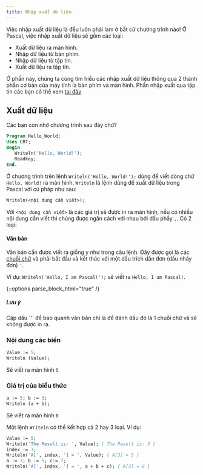 ```yaml
---
title: Nhập xuất dữ liệu
---
```


Việc nhập xuất dữ liệu là đều luôn phải làm ở bất cứ chương trình nào! Ở Pascal, việc nhập xuất dữ liệu sẽ gồm các loại:

- Xuất dữ liệu ra màn hình.
- Nhập dữ liệu từ bàn phím.
- Nhập dữ liệu từ tập tin.
- Xuất dữ liệu ra tập tin.

Ở phần này, chúng ta cùng tìm hiểu các nhập xuất dữ liệu thông qua 2 thành phần cơ bản của máy tính là bàn phím và màn hình. Phần nhập xuất qua tập tin các bạn có thể xem [tại đây](/dev/pascal/files)

## Xuất dữ liệu

Các bạn còn nhớ chương trình sau đây chứ?

``` pascal
Program Hello_World;
Uses CRT;
Begin
   Writeln('Hello, World!');
   Readkey;
End.
```

Ở chương trình trên lệnh `Writeln('Hello, World!');` dùng để viết dòng chữ `Hello, World!` ra màn hình. `Writeln` là lệnh dùng để xuất dữ liệu trong Pascal với cú pháp như sau:

``` pascal
Writeln(<nội dung cần viết>);
```

Với `<nội dung cần viết>` là các giá trị sẽ được in ra màn hình, nếu có nhiều nội dung cần viết thì chúng được ngăn cách với nhau bởi dấu phẩy `,`. Có 2 loại:

#### Văn bản

Văn bản cần được viết ra giống y như trong câu lệnh. Đây được gọi là các [chuỗi chữ](/dev/pascal/strings) và phải bắt đầu và kết thúc với một dấu trích dẫn đơn (dấu nháy đơn) `'`.

Ví dụ: `Writeln('Hello, I am Pascal!');` sẽ viết ra `Hello, I am Pascal!`.

{::options parse_block_html="true" /}
<div class="note info">
  <h5>Lưu ý</h5>
  Cặp dấu `'` để bao quanh văn bản chỉ là để đánh dấu đó là 1 chuỗi chữ và sẽ không được in ra.
</div>

### Nội dung các biến

``` pascal
Value := 5;
Writeln (Value);
```
Sẽ viết ra màn hình `5`

### Giá trị của biểu thức

``` pascal
a := 5; b := 3;
Writeln (a + b);
```
Sẽ viết ra màn hình `8`

Một lệnh `Writeln` có thể kết hợp cả 2 hay 3 loại. Ví dụ:

``` pascal
Value := 5;
Writeln('The Result is: ', Value); { The Result is: 5 }
index := 3;
Writeln('A[', index, '] = ', Value); { A[3] = 5 }
a := 3; b := 5; c:= 7;
Writeln('A[', index, '] = ', a + b + c); { A[3] = 8 }
```
